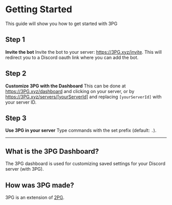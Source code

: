# Getting Started
This guide will show you how to get started with 3PG

## Step 1
**Invite the bot**
Invite the bot to your server: https://3PG.xyz/invite.
This will redirect you to a Discord oauth link where you can add the bot.

## Step 2
**Customize 3PG with the Dashboard**
This can be done at https://3PG.xyz/dashboard and clicking on your server,
or by https://3PG.xyz/servers/[yourServerId] and replacing `[yourServerId]` with your server ID.

## Step 3
**Use 3PG in your server**
Type commands with the set prefix (default: `.`).

---

## What is the 3PG Dashboard?
The 3PG dashboard is used for customizing saved settings for your Discord server (with 3PG).

## How was 3PG made?
3PG is an extension of [2PG](https://2pg.xyz).
